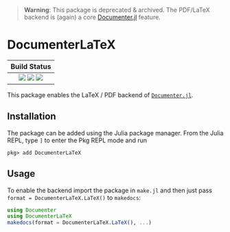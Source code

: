 > **Warning**: This package is deprecated & archived. The PDF/LaTeX backend is (again) a core [Documenter.jl](https://github.com/JuliaDocs/Documenter.jl) feature.

# DocumenterLaTeX

| **Build Status**                                                                                |
|:-----------------------------------------------------------------------------------------------:|
| [![][travis-img]][travis-url] [![][appveyor-img]][appveyor-url] [![][codecov-img]][codecov-url] |

This package enables the LaTeX / PDF backend of [`Documenter.jl`][documenter].

## Installation

The package can be added using the Julia package manager.
From the Julia REPL, type `]` to enter the Pkg REPL mode and run

```
pkg> add DocumenterLaTeX
```

## Usage

To enable the backend import the package in `make.jl` and then just pass `format = DocumenterLaTeX.LaTeX()`
to `makedocs`:

```julia
using Documenter
using DocumenterLaTeX
makedocs(format = DocumenterLaTeX.LaTeX(), ...)
```

[documenter]: https://github.com/JuliaDocs/Documenter.jl
[documenter-docs]: https://juliadocs.github.io/Documenter.jl/stable/

[docs-stable-img]: https://img.shields.io/badge/docs-stable-blue.svg
[docs-stable-url]: https://juliadocs.github.io/DocumenterLaTeX.jl/stable

[travis-img]: https://travis-ci.org/JuliaDocs/DocumenterLaTeX.jl.svg?branch=master
[travis-url]: https://travis-ci.org/JuliaDocs/DocumenterLaTeX.jl

[appveyor-img]: https://ci.appveyor.com/api/projects/status/x5d69ftlp7q44kam?svg=true
[appveyor-url]: https://ci.appveyor.com/project/JuliaDocs/documenterlatex-jl

[codecov-img]: https://codecov.io/gh/JuliaDocs/DocumenterLaTeX.jl/branch/master/graph/badge.svg
[codecov-url]: https://codecov.io/gh/JuliaDocs/DocumenterLaTeX.jl
